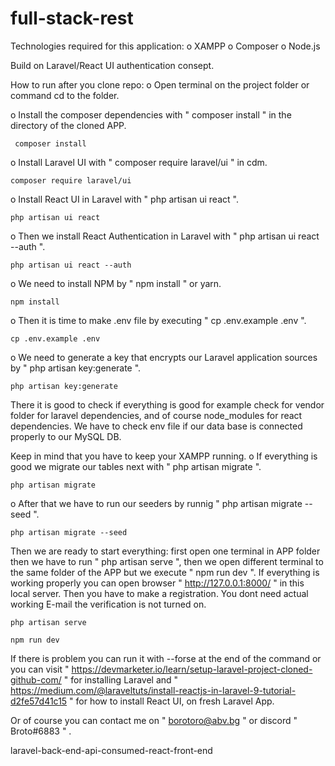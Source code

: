 # full-stack-rest
 
 Technologies required for this application:
  o XAMPP
  o Composer
  o Node.js
  
 Build on Laravel/React UI authentication consept.
 
 How to run after you clone repo:
  o Open terminal on the project folder or command cd to the folder.
   
  o Install the composer dependencies with " composer install " in the directory of the cloned APP.
     
     composer install
     
  o Install Laravel UI with " composer require laravel/ui " in cdm.
  
    composer require laravel/ui
    
  o Install React UI in Laravel with " php artisan ui react ".
  
    php artisan ui react
    
  o Then we install React Authentication in Laravel with " php artisan ui react --auth ".
  
    php artisan ui react --auth
    
  o We need to install NPM by " npm install " or yarn.
  
    npm install
    
  o Then it is time to make .env file by executing " cp .env.example .env ".
  
    cp .env.example .env
    
  o We need to generate a key that encrypts our Laravel application sources by " php artisan key:generate ".
  
    php artisan key:generate
  
  There it is good to check if everything is good for example check for vendor folder for laravel dependencies,
  and of course node_modules for react dependencies. We have to check env file if our data base is connected properly
  to our MySQL DB.
    
   Keep in mind that you have to keep your XAMPP running.
  o If everything is good we migrate our tables next with " php artisan migrate ".
  
    php artisan migrate
   
  o After that we have to run our seeders by runnig " php artisan migrate --seed ".
  
    php artisan migrate --seed
  
  Then we are ready to start everything: first open one terminal in APP folder then we have to run 
  " php artisan serve ", then we open different  terminal to the same folder of the APP but we execute 
  " npm run dev ". If everything is working properly you can open browser " http://127.0.0.1:8000/ " in this local 
  server. Then you have to make a registration. You dont need actual working E-mail the verification is not turned on. 
  
    php artisan serve
    
    npm run dev
  
  If there is problem you can run it with --forse at the end of the command or you can visit " https://devmarketer.io/learn/setup-laravel-project-cloned-github-com/ " 
  for installing Laravel and " https://medium.com/@laraveltuts/install-reactjs-in-laravel-9-tutorial-d2fe57d41c15 " for how to install React UI,
  on fresh Laravel App.
  
  Or of course you can contact me on " borotoro@abv.bg " or discord " Broto#6883 " .










laravel-back-end-api-consumed-react-front-end
